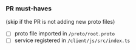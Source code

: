 ### PR must-haves
(skip if the PR is not adding new proto files)

- [ ] proto file imported in `/proto/root.proto`
- [ ] service registered in `/client/js/src/index.ts`
